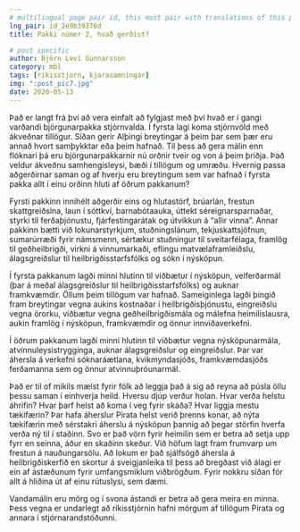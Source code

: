 ```yaml
---
# multilingual page pair id, this must pair with translations of this page. (This name must be unique)
lng_pair: id_2e9b39376d
title: Pakki númer 2, hvað gerðist?

# post specific
author: Björn Leví Gunnarsson
category: mbl
tags: [rikisstjorn, kjarasamningar]
img: ":post_pic7.jpg"
date: 2020-05-13
---
```


Það er langt frá því að vera einfalt að fylgjast með því hvað er í gangi varðandi björgunarpakka stjórnvalda. Í fyrsta lagi koma stjórnvöld með ákveðnar tillögur. Síðan gerir Alþingi breytingar á þeim þar sem þær eru annað hvort samþykktar eða þeim hafnað. Til þess að gera málin enn flóknari þá eru björgunarpakkarnir nú orðnir tveir og von á þeim þriðja. Það veldur ákveðnu samhengisleysi, bæði í tillögum og umræðu. Hvernig passa aðgerðirnar saman og af hverju eru breytingum sem var hafnað í fyrsta pakka allt í einu orðinn hluti af öðrum pakkanum?

Fyrsti pakkinn innihélt aðgerðir eins og hlutastörf, brúarlán, frestun skattgreiðslna, laun í sóttkví, barnabótaauka, úttekt séreignarsparnaðar, styrki til ferðaþjónustu, fjárfestingarátak og útvíkkun á “allir vinna”. Annar pakkinn bætti við lokunarstyrkjum, stuðningslánum, tekjuskattsjöfnun, sumarúrræði fyrir námsmenn, sértækur stuðningur til sveitarfélaga, framlög til geðheilbrigði, virkni á vinnumarkaði, eflingu matvælaframleiðslu, álagsgreiðslur til heilbrigðisstarfsfólks og sókn í nýsköpun. 

Í fyrsta pakkanum lagði minni hlutinn til viðbætur í nýsköpun, velferðarmál (þar á meðal álagsgreiðslur til heilbrigðisstarfsfólks) og auknar framkvæmdir. Öllum þeim tillögum var hafnað. Sameiginlega lagði þingið fram breytingar vegna aukins kostnaðar í heilbrigðisþjónustu, eingreiðslu vegna örorku, viðbætur vegna geðheilbrigðismála og málefna heimilislausra, aukin framlög í nýsköpun, framkvæmdir og önnur innviðaverkefni. 

Í öðrum pakkanum lagði minni hlutinn til viðbætur vegna nýsköpunarmála, atvinnuleysistrygginga, auknar álagsgreiðslur og eingreiðslur. Þar var áhersla á verkefni sóknaráætlana, kvikmyndasjóðs, framkvæmdasjóðs ferðamanna sem og önnur atvinnuþróunarmál. 

Það er til of mikils mælst fyrir fólk að leggja það á sig að reyna að púsla öllu þessu saman í einhverja heild. Hversu djúp verður holan. Hvar verða helstu áhrifin? Hvar þarf helst að koma í veg fyrir skaða? Hvar liggja mestu tækifærin? Þar hafa áherslur Pirata helst verið þrenns konar, að nýta tækifærin með sérstakri áherslu á nýsköpun þannig að þegar störfin hverfa verða ný til í staðinn. Svo er það vörn fyrir heimilin sem er betra að setja upp fyrr en seinna, áður en skaðinn skeður. Við höfum lagt fram frumvarp um frestun á nauðungarsölu. Að lokum er það sjálfsögð áhersla á heilbrigðiskerfið en skortur á sveigjanleika til þess að bregðast við álagi er ein af ástæðunum fyrir umfangsmiklum viðbrögðum. Fyrir nokkru síðan fór allt á hliðina út af einu rútuslysi, sem dæmi. 

Vandamálin eru mörg og í svona ástandi er betra að gera meira en minna. Þess vegna er undarlegt að ríkisstjórnin hafni mörgum af tillögum Pírata og annara í stjórnarandstöðunni. 